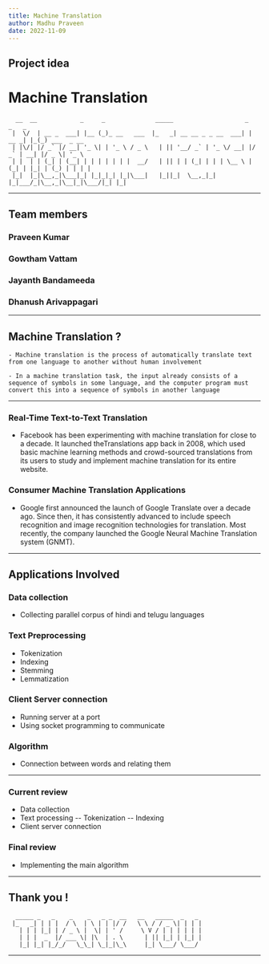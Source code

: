 ```yaml
---
title: Machine Translation
author: Madhu Praveen
date: 2022-11-09
---
```


## Project idea

# **Machine Translation**

```
  __  __            _     _              _____                    _       _   _             
 |  \/  | __ _  ___| |__ (_)_ __   ___  |_   _| __ __ _ _ __  ___| | __ _| |_(_) ___  _ __  
 | |\/| |/ _` |/ __| '_ \| | '_ \ / _ \   | || '__/ _` | '_ \/ __| |/ _` | __| |/ _ \| '_ \ 
 | |  | | (_| | (__| | | | | | | |  __/   | || | | (_| | | | \__ \ | (_| | |_| | (_) | | | |
 |_|  |_|\__,_|\___|_| |_|_|_| |_|\___|   |_||_|  \__,_|_| |_|___/_|\__,_|\__|_|\___/|_| |_|
```


---

## Team members

### Praveen Kumar
### Gowtham Vattam
### Jayanth Bandameeda
### Dhanush Arivappagari

---

## Machine Translation ?

```
- Machine translation is the process of automatically translate text from one language to another without human involvement

- In a machine translation task, the input already consists of a sequence of symbols in some language, and the computer program must convert this into a sequence of symbols in another language
```
---


### Real-Time Text-to-Text Translation

- Facebook has been experimenting with machine translation for close to a decade. It launched theTranslations app back in 2008, which used basic machine learning methods and crowd-sourced translations from its users to study and implement machine translation for its entire website.

### Consumer Machine Translation Applications

- Google first announced the launch of Google Translate over a decade ago. Since then, it has consistently advanced to include speech recognition and image recognition technologies for translation. Most recently, the company launched the Google Neural Machine Translation system (GNMT).

---

## Applications Involved

### Data collection
- Collecting parallel corpus of hindi and telugu languages

### Text Preprocessing
- Tokenization
- Indexing
- Stemming
- Lemmatization

### Client Server connection
- Running server at a port
- Using socket programming to communicate

### Algorithm
- Connection between words and relating them

---

### Current review
- Data collection
- Text processing
-- Tokenization
-- Indexing
- Client server connection

### Final review
- Implementing the main algorithm

---

## Thank you !

```
  _____ _   _    _    _   _ _  __   __   _____  _   _ 
 |_   _| | | |  / \  | \ | | |/ /   \ \ / / _ \| | | |
   | | | |_| | / _ \ |  \| | ' /     \ V / | | | | | |
   | | |  _  |/ ___ \| |\  | . \      | || |_| | |_| |
   |_| |_| |_/_/   \_\_| \_|_|\_\     |_| \___/ \___/
```
---

